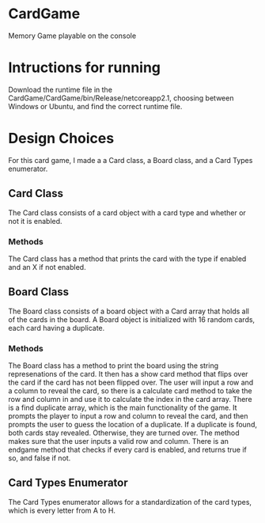 # CardGame
Memory Game playable on the console
# Intructions for running
Download the runtime file in the CardGame/CardGame/bin/Release/netcoreapp2.1, choosing between Windows or Ubuntu, and find the correct runtime file. 
# Design Choices
For this card game, I made a a Card class, a Board class, and a Card Types enumerator. 
## Card Class 
The Card class consists of a card object with a card type and whether or not it is enabled. 
### Methods
The Card class has a method that prints the card with the type if enabled and an X if not enabled. 
## Board Class
The Board class consists of a board object with a Card array that holds all of the cards in the board. A Board object is initialized with 16 random cards, each card having a duplicate.  
### Methods
The Board class has a method to print the board using the string represenations of the card. It then has a show card method that flips over the card if the card has not been flipped over. The user will input a row and a column to reveal the card, so there is a calculate card method to take the row and column in and use it to calculate the index in the card array. There is a find duplicate array, which is the main functionality of the game. It prompts the player to input a row and column to reveal the card, and then prompts the user to guess the location of a duplicate. If a duplicate is found, both cards stay revealed. Otherwise, they are turned over. The method makes sure that the user inputs a valid row and column. There is an endgame method that checks if every card is enabled, and returns true if so, and false if not.
## Card Types Enumerator
The Card Types enumerator allows for a standardization of the card types, which is every letter from A to H. 
